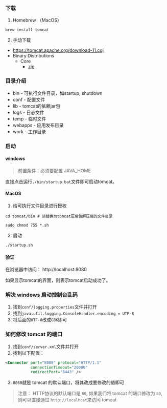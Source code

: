 ### 下载

1. Homebrew （MacOS）

```shell
brew install tomcat
```

2. 手动下载

- https://tomcat.apache.org/download-11.cgi
- Binary Distributions
	- Core
		- [zip](https://dlcdn.apache.org/tomcat/tomcat-11/v11.0.9/bin/apache-tomcat-11.0.9.zip)

### 目录介绍

- bin - 可执行文件目录，如startup, shutdown
- conf - 配置文件
- lib - tomcat的依赖jar包
- logs - 日志文件
- temp - 临时文件
- webapps - 应用发布目录
- work - 工作目录

### 启动

#### windows

> 前置条件：必须要配置 JAVA_HOME

直接点击运行`./bin/startup.bat`文件即可启动tomcat。

#### MacOS

1. 给可执行文件目录进行授权

```shell
cd tomcat/bin # 请替换为tomcat压缩包解压缩的文件目录

sudo chmod 755 *.sh
```

2. 启动

```shell
./startup.sh
```

#### 验证

在浏览器中访问： http://localhost:8080

如果显示tomcat的界面，则表示tomcat启动成功了。

### 解决 windows 启动控制台乱码

1. 找到`conf/logging.properties`文件并打开
2. 找到`java.util.logging.ConsoleHandler.encoding = UTF-8`
3. 将后面的`UTF-8`改成`GBK`即可

### 如何修改 tomcat 的端口

1. 找到`conf/server.xml`文件并打开
2. 找到以下配置：
```xml
<Connector port="8080" protocol="HTTP/1.1"
		   connectionTimeout="20000"
           redirectPort="8443" />
```
3. `8080`就是 tomcat 的默认端口，将其改成要修改的值即可

> 注意： HTTP协议的默认端口是 `80`, 如果我们将 tomcat 的端口修改为 `80`, 则可以直接通过 `http://localhost`来访问 tomcat

